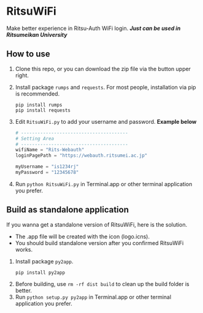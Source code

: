 # RitsuWiFi
Make better experience in Ritsu-Auth WiFi login.
***Just can be used in Ritsumeikan University***
## How to use
1. Clone this repo, or you can download the zip file via the button upper right.
2. Install package ```rumps``` and ```requests```. For most people, installation via pip is recommended.
    ```shell
    pip install rumps
    pip install requests
    ```

3. Edit ```RitsuWiFi.py``` to add your username and password.
__Example below__
    ```python
    # ---------------------------------------
    # Setting Area
    # ---------------------------------------
    wifiName = "Rits-Webauth"
    loginPagePath = "https://webauth.ritsumei.ac.jp"
    
    myUsername = "is1234rj"
    myPassword = "12345678"
    ```
4. Run ```python RitsuWiFi.py``` in Terminal.app or other terminal application you prefer.

## Build as standalone application
If you wanna get a standalone version of RitsuWiFi, here is the solution.

- The .app file will be created with the icon (logo.icns).
- You should build standalone version after you confirmed RitsuWiFi works.

1. Install package ```py2app```.
    ```shell
    pip install py2app
    ```
2. Before building, use ```rm -rf dist build``` to clean up the build folder is better.
3. Run ```python setup.py py2app``` in Terminal.app or other terminal application you prefer.

